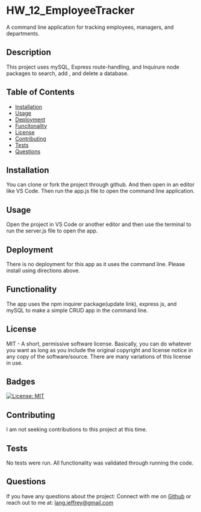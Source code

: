 # HW_12_EmployeeTracker

A command line application for tracking employees, managers, and departments.

## Description

This project uses mySQL, Express route-handling, and Inquirure node packages to search, add , and delete a database.

## Table of Contents

- [Installation](#installation)
- [Usage](#usage)
- [Deployment](#Deployment)
- [Funcitonality](#Functionality)
- [License](#license)
- [Contributing](#Contributing)
- [Tests](#Tests)
- [Questions](#Questions)

## Installation

You can clone or fork the project through github. And then open in an editor like VS Code. Then run the app.js file to open the command line application.

## Usage

Open the project in VS Code or another editor and then use the terminal to run the server.js file to open the app.

## Deployment

There is no deployment for this app as it uses the command line.  Please install using directions above.

## Functionality

The app uses the npm inquirer package(update link), express js, and mySQL to make a simple CRUD app in the command line.

## License

MIT - A short, permissive software license. Basically, you can do whatever you want as long as you include the original copyright and license notice in any copy of the software/source. There are many variations of this license in use.

## Badges

[![License: MIT](https://img.shields.io/badge/License-MIT-yellow.svg)](https://opensource.org/licenses/MIT)

## Contributing

I am not seeking contributions to this project at this time.

## Tests

No tests were run. All functionality was validated through running the code.

## Questions

If you have any questions about the project:
Connect with me on [Github](https://github.com/langjeff)
or reach out to me at: lang.jeffrey@gmail.com
